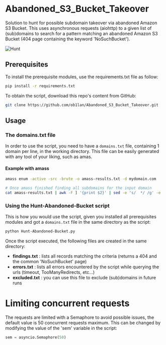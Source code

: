 # Abandoned_S3_Bucket_Takeover
Solution to hunt for possible subdomain takeover via abandoned Amazon S3 Bucket. 
This uses asynchronous requests (aiohttp) to a given list of (sub)domains to search for a pattern matching an abandoned Amazon S3 Bucket (404 page containing the keyword 'NoSuchBucket'). 

![Hunt](https://user-images.githubusercontent.com/13363451/233985362-02e5474b-4825-4a27-9ce6-1bfc3edf7907.gif)

## Prerequisites
To install the prerequisite modules, use the requirements.txt file as follow:
```sh
pip install -r requirements.txt
```
To obtain the script, download this repo's content from GitHub:
```sh
git clone https://github.com/ob1lan/Abandoned_S3_Bucket_Takeover.git
```
## Usage
### The domains.txt file
In order to use the script, you need to have a `domains.txt` file, containing 1 domain per line, in the working directory. 
This file can be easily generated with any tool of your liking, such as amas. 

#### Example with amass
```sh
amass enum -active -src -brute -o amass-results.txt -d mydomain.com

# Once amass finished finding all subdomains for the input domain
cat amass-results.txt | awk -F ] '{print $2}' | sed -e 's/  */ /g' -e 's/^ *\(.*\) *$/\1/' > domains.txt
```
### Using the Hunt-Abandoned-Bucket script
This is how you would use the script, given you installed all prerequisites modules and got a `domains.txt` file in the same directory as the script:
```sh
python Hunt-Abandoned-Bucket.py
```
Once the script executed, the following files are created in the same directory:
- __findings.txt__ : lists all records matching the criteria (returns a 404 and the common 'NoSuchBucket' page)
- __errors.txt__ : lists all errors encountered by the script while querying the urls (timeout, TooManyRedirects, etc...)
- __excluded.txt__ : you can use this file to exclude (sub)domains in future runs
# Limiting concurrent requests
The requests are limited with a Semaphore to avoid possible issues, the default value is 50 concurrent requests maximum. This can be changed by modifying the value of the 'sem' variable in the script:
```python
sem = asyncio.Semaphore(50)
```
